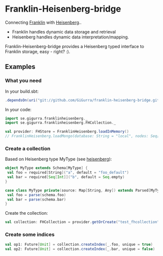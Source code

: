 # Franklin-Heisenberg-bridge
Connecting [Franklin](https://github.com/GiGurra/franklin) with [Heisenberg](https://github.com/GiGurra/heisenberg)..

* Franklin handles dynamic data storage and retrieval
* Heisenberg handles dynamic data interpretation/mapping.

Franklin-Heisenberg-bridge provides a Heisenberg typed interface to Franklin storage, easy - right? :).

## Examples

### What you need

In your build.sbt:
```sbt
.dependsOn(uri("git://github.com/GiGurra/franklin-heisenberg-bridge.git#0.1.9"))
```
In your code:
```scala
import se.gigurra.franklinheisenberg._
import se.gigurra.franklinheisenberg.FHCollection._

val provider: FHStore = FranklinHeisenberg.loadInMemory()
// FranklinHeisenberg.loadMongo(database: String = "local", nodes: Seq[String] = Seq("127.0.0.1:27017"))

```

### Create a collection

Based on Heisenberg type MyType (see [heisenberg](https://github.com/GiGurra/heisenberg)):

```scala
object MyType extends Schema[MyType] {
 val foo = required[String]("a", default = "foo_default")
 val bar = required[Seq[Int]]("b", default = Seq.empty)
}

case class MyType private(source: Map[String, Any]) extends Parsed[MyType.type] {
 val foo = parse(schema.foo)
 val bar = parse(schema.bar)
}
```

Create the collection:

```scala
val collection: FHCollection = provider.getOrCreate("test_fhcollection", MyType)

```


### Create some indices

```scala
val op1: Future[Unit] = collection.createIndex(_.foo, unique = true)
val op2: Future[Unit] = collection.createIndex(_.bar, unique = false)
```
